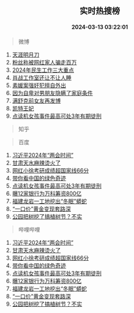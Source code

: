 <div align="center"><h2>实时热搜榜</h2><h4>2024-03-13 03:22:01</h4></div>

> 微博  

1. [天涯明月刀](https://s.weibo.com/weibo?q=%23%E5%A4%A9%E6%B6%AF%E6%98%8E%E6%9C%88%E5%88%80%23&t=31&band_rank=1&Refer=top)<br />
2. [粉丝称被网红家人骗走百万](https://s.weibo.com/weibo?q=%23%E7%B2%89%E4%B8%9D%E7%A7%B0%E8%A2%AB%E7%BD%91%E7%BA%A2%E5%AE%B6%E4%BA%BA%E9%AA%97%E8%B5%B0%E7%99%BE%E4%B8%87%23&t=31&band_rank=2&Refer=top)<br />
3. [2024年民生工作三大重点](https://s.weibo.com/weibo?q=%232024%E5%B9%B4%E6%B0%91%E7%94%9F%E5%B7%A5%E4%BD%9C%E4%B8%89%E5%A4%A7%E9%87%8D%E7%82%B9%23&t=31&band_rank=3&Refer=top)<br />
4. [肖战工作室还让不让人睡](https://s.weibo.com/weibo?q=%23%E8%82%96%E6%88%98%E5%B7%A5%E4%BD%9C%E5%AE%A4%E8%BF%98%E8%AE%A9%E4%B8%8D%E8%AE%A9%E4%BA%BA%E7%9D%A1%23&t=31&band_rank=4&Refer=top)<br />
5. [素媛案强奸犯擅自外出](https://s.weibo.com/weibo?q=%23%E7%B4%A0%E5%AA%9B%E6%A1%88%E5%BC%BA%E5%A5%B8%E7%8A%AF%E6%93%85%E8%87%AA%E5%A4%96%E5%87%BA%23&t=31&band_rank=5&Refer=top)<br />
6. [因为自卑对男朋友隐瞒了家庭条件](https://s.weibo.com/weibo?q=%23%E5%9B%A0%E4%B8%BA%E8%87%AA%E5%8D%91%E5%AF%B9%E7%94%B7%E6%9C%8B%E5%8F%8B%E9%9A%90%E7%9E%92%E4%BA%86%E5%AE%B6%E5%BA%AD%E6%9D%A1%E4%BB%B6%23&t=31&band_rank=6&Refer=top)<br />
7. [满舒克前女友再发博](https://s.weibo.com/weibo?q=%23%E6%BB%A1%E8%88%92%E5%85%8B%E5%89%8D%E5%A5%B3%E5%8F%8B%E5%86%8D%E5%8F%91%E5%8D%9A%23&t=31&band_rank=7&Refer=top)<br />
8. [凯特王妃](https://s.weibo.com/weibo?q=%E5%87%AF%E7%89%B9%E7%8E%8B%E5%A6%83&t=31&band_rank=8&Refer=top)<br />
9. [点读机女孩事件最高可处3年有期徒刑](https://s.weibo.com/weibo?q=%23%E7%82%B9%E8%AF%BB%E6%9C%BA%E5%A5%B3%E5%AD%A9%E4%BA%8B%E4%BB%B6%E6%9C%80%E9%AB%98%E5%8F%AF%E5%A4%843%E5%B9%B4%E6%9C%89%E6%9C%9F%E5%BE%92%E5%88%91%23&t=31&band_rank=9&Refer=top)<br />

> 知乎  


> 百度  

1. [习近平2024年“两会时间”](https://www.baidu.com/s?wd=%E4%B9%A0%E8%BF%91%E5%B9%B32024%E5%B9%B4%E2%80%9C%E4%B8%A4%E4%BC%9A%E6%97%B6%E9%97%B4%E2%80%9D&sa=fyb_news&rsv_dl=fyb_news)<br />
2. [甘肃天水麻辣烫火了](https://www.baidu.com/s?wd=%E7%94%98%E8%82%83%E5%A4%A9%E6%B0%B4%E9%BA%BB%E8%BE%A3%E7%83%AB%E7%81%AB%E4%BA%86&sa=fyb_news&rsv_dl=fyb_news)<br />
3. [网红小徐考研成绩超国家线66分](https://www.baidu.com/s?wd=%E7%BD%91%E7%BA%A2%E5%B0%8F%E5%BE%90%E8%80%83%E7%A0%94%E6%88%90%E7%BB%A9%E8%B6%85%E5%9B%BD%E5%AE%B6%E7%BA%BF66%E5%88%86&sa=fyb_news&rsv_dl=fyb_news)<br />
4. [带你看中国的绿色奇迹](https://www.baidu.com/s?wd=%E5%B8%A6%E4%BD%A0%E7%9C%8B%E4%B8%AD%E5%9B%BD%E7%9A%84%E7%BB%BF%E8%89%B2%E5%A5%87%E8%BF%B9&sa=fyb_news&rsv_dl=fyb_news)<br />
5. [点读机女孩事件最高可处3年有期徒刑](https://www.baidu.com/s?wd=%E7%82%B9%E8%AF%BB%E6%9C%BA%E5%A5%B3%E5%AD%A9%E4%BA%8B%E4%BB%B6%E6%9C%80%E9%AB%98%E5%8F%AF%E5%A4%843%E5%B9%B4%E6%9C%89%E6%9C%9F%E5%BE%92%E5%88%91&sa=fyb_news&rsv_dl=fyb_news)<br />
6. [曝12家银行为万科筹资800亿](https://www.baidu.com/s?wd=%E6%9B%9D12%E5%AE%B6%E9%93%B6%E8%A1%8C%E4%B8%BA%E4%B8%87%E7%A7%91%E7%AD%B9%E8%B5%84800%E4%BA%BF&sa=fyb_news&rsv_dl=fyb_news)<br />
7. [福建龙岩一工地挖出“冬眠”蟒蛇](https://www.baidu.com/s?wd=%E7%A6%8F%E5%BB%BA%E9%BE%99%E5%B2%A9%E4%B8%80%E5%B7%A5%E5%9C%B0%E6%8C%96%E5%87%BA%E2%80%9C%E5%86%AC%E7%9C%A0%E2%80%9D%E8%9F%92%E8%9B%87&sa=fyb_news&rsv_dl=fyb_news)<br />
8. [“一口价”黄金变现套路深](https://www.baidu.com/s?wd=%E2%80%9C%E4%B8%80%E5%8F%A3%E4%BB%B7%E2%80%9D%E9%BB%84%E9%87%91%E5%8F%98%E7%8E%B0%E5%A5%97%E8%B7%AF%E6%B7%B1&sa=fyb_news&rsv_dl=fyb_news)<br />
9. [公园把树挖了搞植树节？不实](https://www.baidu.com/s?wd=%E5%85%AC%E5%9B%AD%E6%8A%8A%E6%A0%91%E6%8C%96%E4%BA%86%E6%90%9E%E6%A4%8D%E6%A0%91%E8%8A%82%EF%BC%9F%E4%B8%8D%E5%AE%9E&sa=fyb_news&rsv_dl=fyb_news)<br />

> 哔哩哔哩  

1. [习近平2024年“两会时间”](https://www.baidu.com/s?wd=%E4%B9%A0%E8%BF%91%E5%B9%B32024%E5%B9%B4%E2%80%9C%E4%B8%A4%E4%BC%9A%E6%97%B6%E9%97%B4%E2%80%9D&sa=fyb_news&rsv_dl=fyb_news)<br />
2. [甘肃天水麻辣烫火了](https://www.baidu.com/s?wd=%E7%94%98%E8%82%83%E5%A4%A9%E6%B0%B4%E9%BA%BB%E8%BE%A3%E7%83%AB%E7%81%AB%E4%BA%86&sa=fyb_news&rsv_dl=fyb_news)<br />
3. [网红小徐考研成绩超国家线66分](https://www.baidu.com/s?wd=%E7%BD%91%E7%BA%A2%E5%B0%8F%E5%BE%90%E8%80%83%E7%A0%94%E6%88%90%E7%BB%A9%E8%B6%85%E5%9B%BD%E5%AE%B6%E7%BA%BF66%E5%88%86&sa=fyb_news&rsv_dl=fyb_news)<br />
4. [带你看中国的绿色奇迹](https://www.baidu.com/s?wd=%E5%B8%A6%E4%BD%A0%E7%9C%8B%E4%B8%AD%E5%9B%BD%E7%9A%84%E7%BB%BF%E8%89%B2%E5%A5%87%E8%BF%B9&sa=fyb_news&rsv_dl=fyb_news)<br />
5. [点读机女孩事件最高可处3年有期徒刑](https://www.baidu.com/s?wd=%E7%82%B9%E8%AF%BB%E6%9C%BA%E5%A5%B3%E5%AD%A9%E4%BA%8B%E4%BB%B6%E6%9C%80%E9%AB%98%E5%8F%AF%E5%A4%843%E5%B9%B4%E6%9C%89%E6%9C%9F%E5%BE%92%E5%88%91&sa=fyb_news&rsv_dl=fyb_news)<br />
6. [曝12家银行为万科筹资800亿](https://www.baidu.com/s?wd=%E6%9B%9D12%E5%AE%B6%E9%93%B6%E8%A1%8C%E4%B8%BA%E4%B8%87%E7%A7%91%E7%AD%B9%E8%B5%84800%E4%BA%BF&sa=fyb_news&rsv_dl=fyb_news)<br />
7. [福建龙岩一工地挖出“冬眠”蟒蛇](https://www.baidu.com/s?wd=%E7%A6%8F%E5%BB%BA%E9%BE%99%E5%B2%A9%E4%B8%80%E5%B7%A5%E5%9C%B0%E6%8C%96%E5%87%BA%E2%80%9C%E5%86%AC%E7%9C%A0%E2%80%9D%E8%9F%92%E8%9B%87&sa=fyb_news&rsv_dl=fyb_news)<br />
8. [“一口价”黄金变现套路深](https://www.baidu.com/s?wd=%E2%80%9C%E4%B8%80%E5%8F%A3%E4%BB%B7%E2%80%9D%E9%BB%84%E9%87%91%E5%8F%98%E7%8E%B0%E5%A5%97%E8%B7%AF%E6%B7%B1&sa=fyb_news&rsv_dl=fyb_news)<br />
9. [公园把树挖了搞植树节？不实](https://www.baidu.com/s?wd=%E5%85%AC%E5%9B%AD%E6%8A%8A%E6%A0%91%E6%8C%96%E4%BA%86%E6%90%9E%E6%A4%8D%E6%A0%91%E8%8A%82%EF%BC%9F%E4%B8%8D%E5%AE%9E&sa=fyb_news&rsv_dl=fyb_news)<br />
